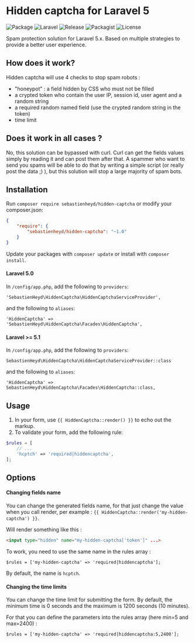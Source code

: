 # Hidden captcha for Laravel 5

![Package](https://img.shields.io/badge/Package-sebastienheyd%2Fhidden--captcha-yellowgreen.svg)
![Laravel](https://img.shields.io/badge/For-Laravel%205.x-yellow.svg)
![Release](https://img.shields.io/github/release/sebastienheyd/hidden-captcha.svg)
![Packagist](https://img.shields.io/packagist/v/sebastienheyd/hidden-captcha.svg)
![License](https://img.shields.io/github/license/sebastienheyd/hidden-captcha.svg)

Spam protection solution for Laravel 5.x. Based on multiple strategies to provide a better user experience.

## How does it work?

Hidden captcha will use 4 checks to stop spam robots :

- "honeypot" : a field hidden by CSS who must not be filled
- a crypted token who contain the user IP, session id, user agent and a random string
- a required random named field (use the crypted random string in the token)
- time limit

## Does it work in all cases ?

No, this solution can be bypassed with curl. Curl can get the fields values simply by reading it and can post them after that.
A spammer who want to send you spams will be able to do that by writing a simple script (or really post the data ;) ), but this solution will stop a large majority of spam bots.

## Installation

Run `composer require sebastienheyd/hidden-captcha` or modify your composer.json:
```json
{
    "require": {
        "sebastienheyd/hidden-captcha": "~1.0"
    }
}
```

Update your packages with `composer update` or install with `composer install`.

#### Laravel 5.0

In `/config/app.php`, add the following to `providers`:
```
'SebastienHeyd\HiddenCaptcha\HiddenCaptchaServiceProvider',
```
and the following to `aliases`:
```
'HiddenCaptcha' => 'SebastienHeyd\HiddenCaptcha\Facades\HiddenCaptcha',
```

#### Laravel >= 5.1

In `/config/app.php`, add the following to `providers`:
```
SebastienHeyd\HiddenCaptcha\HiddenCaptchaServiceProvider::class
```
and the following to `aliases`:
```
'HiddenCaptcha' => SebastienHeyd\HiddenCaptcha\Facades\HiddenCaptcha::class,
```

## Usage

1. In your form, use `{{ HiddenCaptcha::render() }}` to echo out the markup.
2. To validate your form, add the following rule:
```php
$rules = [
    // ...
    'hcptch' => 'required|hiddencaptcha',
];
```

## Options

#### Changing fields name

You can change the generated fields name, for that just change the value when you call render, per example : `{{ HiddenCaptcha::render('my-hidden-captcha') }}`.

Will render something like this :
```html
<input type="hidden" name="my-hidden-captcha['token']" ...>
```

To work, you need to use the same name in the rules array :

`$rules = ['my-hidden-captcha' => 'required|hiddencaptcha'];`

By default, the name is `hcptch`.

#### Changing the time limits

You can change the time limit for submitting the form. By default, the minimum time is 0 seconds and the maximum is 1200 seconds (10 minutes).

For that you can define the parameters into the rules array (here min=5 and max=2400) :

`$rules = ['my-hidden-captcha' => 'required|hiddencaptcha:5,2400'];`
